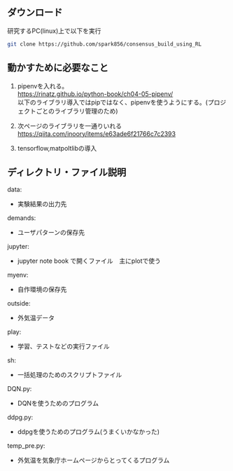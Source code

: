 ## ダウンロード

研究するPC(linux)上で以下を実行

```bash
git clone https://github.com/spark856/consensus_build_using_RL
```


## 動かすために必要なこと

1. pipenvを入れる。  
    https://rinatz.github.io/python-book/ch04-05-pipenv/  
    以下のライブラリ導入ではpipではなく、pipenvを使うようにする。(プロジェクトごとのライブラリ管理のため)

2. 次ページのライブラリを一通りいれる  
    https://qiita.com/inoory/items/e63ade6f21766c7c2393

3. tensorflow,matpoltlibの導入  



## ディレクトリ・ファイル説明

data: 
  - 実験結果の出力先

demands:
  - ユーザパターンの保存先

jupyter:
  - jupyter note book で開くファイル　主にplotで使う
  
myenv:
  - 自作環境の保存先
  
outside:
  - 外気温データ

play:
  - 学習、テストなどの実行ファイル

sh:
  - 一括処理のためのスクリプトファイル

DQN.py:
  - DQNを使うためのプログラム

ddpg.py:
  - ddpgを使うためのプログラム(うまくいかなかった)

temp_pre.py:
  - 外気温を気象庁ホームページからとってくるプログラム

